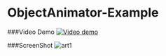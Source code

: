 # ObjectAnimator-Example
###Video Demo
[![Video demo](http://img.youtube.com/vi/4tK7S9tgyiI/0.jpg)](http://www.youtube.com/watch?v=4tK7S9tgyiI)

###ScreenShot
![art1](https://lh3.googleusercontent.com/VH5k3ui4skEgkVh44Je9QYXISHfks6wgUyIHMMWZDvu7u3pckGAitcQiEzxOWglAE1U=h900-rw)

